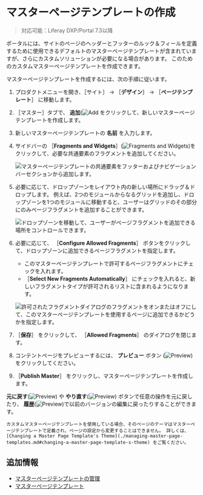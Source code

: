 # マスターページテンプレートの作成

> 対応可能：Liferay DXP/Portal 7.3以降

ポータルには、サイトのページのヘッダーとフッターのルック＆フィールを定義するために使用できるデフォルトのマスターページテンプレートが含まれていますが、さらにカスタムソリューションが必要になる場合があります。 このためのカスタムマスターページテンプレートを作成できます。

マスターページテンプレートを作成するには、次の手順に従います。

1. プロダクトメニューを開き、［サイト］ &rarr; ［**デザイン**］ &rarr; ［**ページテンプレート**］ に移動します。
1. ［マスター］タブで、 **追加**(![Add](./../../../images/icon-add.png) をクリックして、新しいマスターページテンプレートを作成します。
1. 新しいマスターページテンプレートの **名前** を入力します。
1. サイドバーの ［**Fragments and Widgets**］(![Fragments and Widgets](./../../../images/icon-add-widget.png))をクリックして、必要な共通要素のフラグメントを追加してください。

    ![マスターページテンプレートの共通要素をフッターおよびナビゲーションバーセクションから追加します。](./creating-a-master-page-template/images/02.png)

1. 必要に応じて、ドロップゾーンをレイアウト内の新しい場所にドラッグ＆ドロップします。 例えば、2つのモジュールからなるグリッドを追加し、ドロップゾーンを1つのモジュールに移動すると、ユーザーはグリッドのその部分にのみページフラグメントを追加することができます。

    ![ドロップゾーンを移動して、ユーザーがページフラグメントを追加できる場所をコントロールできます。](./creating-a-master-page-template/images/03.gif)

1. 必要に応じて、 ［**Configure Allowed Fragments**］ ボタンをクリックして、ドロップゾーンに追加できるページフラグメントを指定します。

    - このマスターページテンプレートで許可するページフラグメントにチェックを入れます。
    - ［**Select New Fragments Automatically**］ にチェックを入れると、新しいフラグメントタイプが許可されるリストに含まれるようになります。

    ![許可されたフラグメントダイアログのフラグメントをオンまたはオフにして、このマスターページテンプレートを使用するページに追加できるかどうかを指定します。](./creating-a-master-page-template/images/04.png)

1. ［**保存**］ をクリックして、 ［**Allowed Fragments**］ のダイアログを閉じます。
1. コンテントページをプレビューするには、 **プレビュー** ボタン (![Preview](../../../images/icon-preview.png)) をクリックしてください。
1. ［**Publish Master**］ をクリックし、マスターページテンプレートを作成します。

**元に戻す**(![Preview](../../../images/icon-undo.png)) や **やり直す**(![Preview](../../../images/icon-redo.png)) ボタンで任意の操作を元に戻したり、 **履歴**(![Preview](../../../images/icon-time.png))で以前のバージョンの編集に戻ったりすることができます。

```{note}
カスタムマスターページテンプレートを使用している場合、そのページのテーマはマスターページテンプレートで定義され、ページの設定から変更することはできません。 詳しくは、 [Changing a Master Page Template's Theme](./managing-master-page-templates.md#changing-a-master-page-template-s-theme) をご覧ください。
```

<a name="additional-information" />

## 追加情報

- [マスターページテンプレートの管理](./managing-master-page-templates.md)
- [マスターページテンプレート](./master-page-templates.md)
